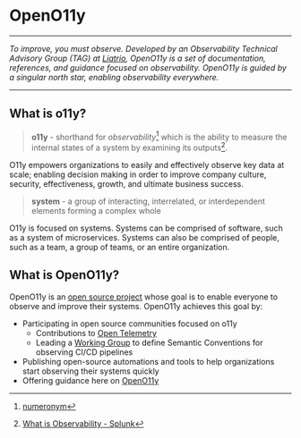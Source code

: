 # OpenO11y

---

*To improve, you must observe. Developed by an Observability Technical Advisory Group
(TAG) at [Liatrio](https://www.liatrio.com/), OpenO11y is a set of documentation,
references, and guidance focused on observability. OpenO11y is guided by a singular
north star, enabling observability everywhere.*

---

## What is o11y?

> **o11y** - shorthand for *observability*[^1] which is the ability to measure the
> internal states of a system by examining its outputs[^2].

O11y empowers organizations to easily and effectively observe key data at scale;
enabling decision making in order to improve company culture, security, effectiveness,
growth, and ultimate business success.

> **system** - a group of interacting, interrelated, or interdependent elements
> forming a complex whole

O11y is focused on systems. Systems can be comprised of software, such as a system of
microservices. Systems can also be comprised of people, such as a team, a group of
teams, or an entire organization.

## What is OpenO11y?

OpenO11y is an [open source project](https://github.com/liatrio/openo11y.dev/) whose goal
is to enable everyone to observe and improve their systems. OpenO11y achieves this goal
by:

- Participating in open source communities focused on o11y
    - Contributions to [Open Telemetry](https://opentelemetry.io/)
    - Leading a [Working Group](https://github.com/open-telemetry/community/blob/main/projects/ci-cd.md)
      to define Semantic Conventions for observing CI/CD pipelines
- Publishing open-source automations and tools to help organizations start observing their
  systems quickly
- Offering guidance here on [OpenO11y](.)

[^1]: [numeronym](https://en.wikipedia.org/wiki/Numeronym)

[^2]: [What is Observability - Splunk](https://www.splunk.com/en_us/data-insider/what-is-observability.html)
